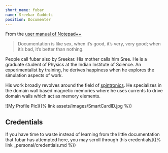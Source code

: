 ```yaml
---
short_name: fubar
name: Sreekar Guddeti
position: Documenter
---
```


From the [user manual of Notepad++](https://npp-user-manual.org/)

> Documentation is like sex, when it’s good, it’s very, very good; when it’s bad, it’s better than nothing. 

People call fubar also by Sreekar. His mother calls him Sree. He is a graduate student of Physics at the Indian Institute of Science. An experimentalist by training, he derives happiness when he explores the simulation aspects of work.

His work broadly revolves around the field of <a href="{% post_url 2020-05-24-spintronics %}">spintronics</a>. He specializes in the domain wall based magnetic memories where he uses currents to drive domain walls which act as memory elements.

![My Profile Pic]({% link assets/images/SmartCardID.jpg %})

## Credentials

If you have time to waste instead of learning from the little documentation that fubar has attempted here, you may scroll through [his credentials]({% link _personal/credentials.md %})